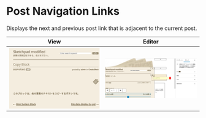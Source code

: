 # Post Navigation Links

Displays the next and previous post link that is adjacent to the current post.

|View|Editor|
|:-:|:-:|
|![View Screen Shot](../../assets/images/post%20navigation%20links%20-%20View.webp)|![Editor Screen Shot](../../assets/images/post%20navigation%20links%20-%20Edit.webp)|
